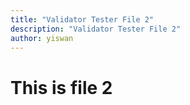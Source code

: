```yaml
---
title: "Validator Tester File 2"
description: "Validator Tester File 2"
author: yiswan
---
```


# This is file 2